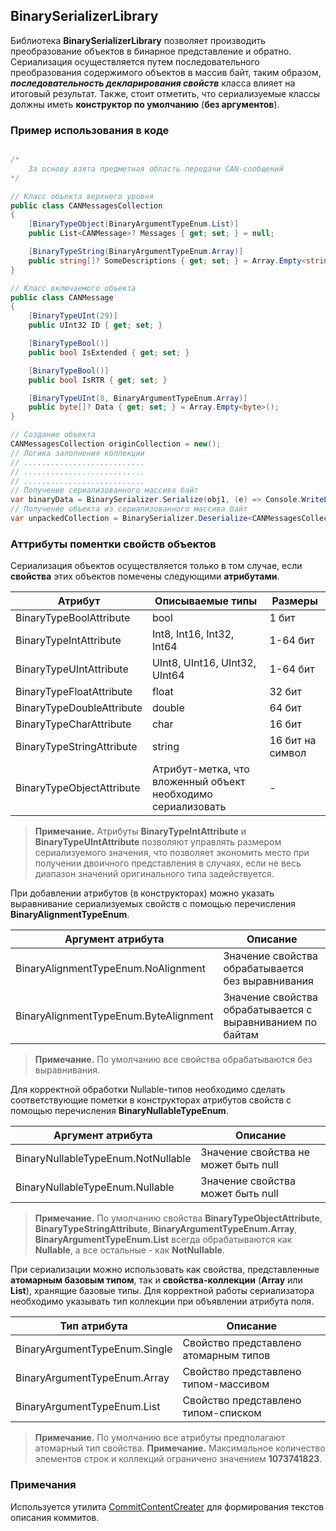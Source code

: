 ## BinarySerializerLibrary
Библиотека **BinarySerializerLibrary** позволяет производить преобразование объектов в бинарное представление и обратно. Сериализация осуществляется путем последовательного преобразования содержимого объектов в массив байт, таким образом, ***последовательность декларирования свойств*** класса влияет на итоговый результат. Также, стоит отметить, что сериализуемые классы должны иметь **конструктор по умолчанию** (**без аргументов**).

### Пример использования в коде

```C#

/*
    За основу взята предметная область передачи CAN-сообщений
*/

// Класс объекта верхнего уровня
public class CANMessagesCollection
{
    [BinaryTypeObject(BinaryArgumentTypeEnum.List)]
    public List<CANMessage>? Messages { get; set; } = null;

    [BinaryTypeString(BinaryArgumentTypeEnum.Array)]
    public string[]? SomeDescriptions { get; set; } = Array.Empty<string>();
}

// Класс включаемого объекта
public class CANMessage
{
    [BinaryTypeUInt(29)]
    public UInt32 ID { get; set; }

    [BinaryTypeBool()]
    public bool IsExtended { get; set; }

    [BinaryTypeBool()]
    public bool IsRTR { get; set; }

    [BinaryTypeUInt(8, BinaryArgumentTypeEnum.Array)]
    public byte[]? Data { get; set; } = Array.Empty<byte>();
}

// Создание объекта
CANMessagesCollection originCollection = new();
// Логика заполнения коллекции
// ...........................
// ...........................
// ...........................
// Получение сериализованного массива байт
var binaryData = BinarySerializer.Serialize(obj1, (e) => Console.WriteLine(e.Message));
// Получение объекта из сериализованного массива байт
var unpackedCollection = BinarySerializer.Deserialize<CANMessagesCollection>(binaryData, (e) => Console.WriteLine(e.Message));

```

### Аттрибуты поментки свойств объектов

Сериализация объектов осуществляется только в том случае, если **свойства** этих объектов помечены следующими **атрибутами**.

|Атрибут|Описываемые типы|Размеры|
|--------|----------------|-------|
|BinaryTypeBoolAttribute|bool|1 бит|
|BinaryTypeIntAttribute|Int8, Int16, Int32, Int64|1-64 бит|
|BinaryTypeUIntAttribute|UInt8, UInt16, UInt32, UInt64|1-64 бит|
|BinaryTypeFloatAttribute|float|32 бит|
|BinaryTypeDoubleAttribute|double|64 бит|
|BinaryTypeCharAttribute|char|16 бит|
|BinaryTypeStringAttribute|string|16 бит на символ|
|BinaryTypeObjectAttribute|Атрибут-метка, что вложенный объект необходимо сериализовать|-|

> **Примечание.** Атрибуты **BinaryTypeIntAttribute** и **BinaryTypeUIntAttribute** позволяют управлять размером сериализуемого значения, что позволяет экономить место при получении двоичного представления в случаях, если не весь диапазон значений оригинального типа задействуется.

При добавлении атрибутов (в конструкторах) можно указать выравнивание сериализуемых свойств с помощью перечисления **BinaryAlignmentTypeEnum**.

|Аргумент атрибута|Описание|
|------------|--------|
|BinaryAlignmentTypeEnum.NoAlignment|Значение свойства обрабатывается без выравнивания|
|BinaryAlignmentTypeEnum.ByteAlignment|Значение свойства обрабатывается с выравниванием по байтам|


> **Примечание.** По умолчанию все свойства обрабатываются без выравнивания.

Для корректной обработки Nullable-типов необходимо сделать соответствующие пометки в конструкторах атрибутов свойств с помощью перечисления **BinaryNullableTypeEnum**.

|Аргумент атрибута|Описание|
|------------|--------|
|BinaryNullableTypeEnum.NotNullable|Значение свойства не может быть null|
|BinaryNullableTypeEnum.Nullable|Значение свойства может быть null|

> **Примечание.** По умолчанию свойства **BinaryTypeObjectAttribute**, **BinaryTypeStringAttribute**, **BinaryArgumentTypeEnum.Array**, **BinaryArgumentTypeEnum.List** всегда обрабатываются как **Nullable**, а все остальные - как **NotNullable**.

При сериализации можно использовать как свойства, представленные **атомарным базовым типом**, так и **свойства-коллекции** (**Array** или **List**), хранящие базовые типы. Для корректной работы сериализатора необходимо указывать тип коллекции при объявлении атрибута поля.

|Тип атрибута|Описание|
|------------|--------|
|BinaryArgumentTypeEnum.Single|Свойство представлено атомарным типов|
|BinaryArgumentTypeEnum.Array|Свойство представлено типом-массивом|
|BinaryArgumentTypeEnum.List|Свойство представлено типом-списком|

> **Примечание.** По умолчанию все атрибуты предполагают атомарный тип свойства.
> **Примечание.** Максимальное количество элементов строк и коллекций ограничено значением **1073741823**.

### Примечания
Используется утилита [CommitContentCreater](https://github.com/DemiEljer/CommitContentCreater) для формирования текстов описания коммитов.
